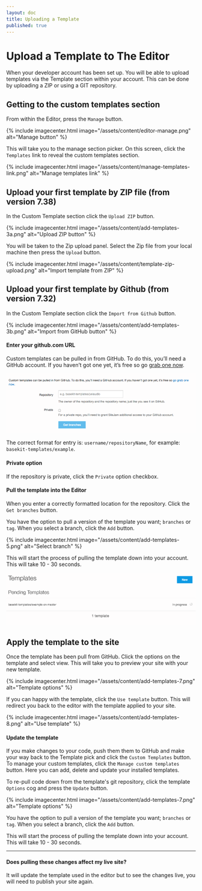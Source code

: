 ```yaml
---
layout: doc
title: Uploading a Template
published: true
---
```


# Upload a Template to The Editor

When your developer account has been set up. You will be able to upload templates via the Template section within your account. This can be done by uploading a ZIP or using a GIT repository.


## Getting to the custom templates section

From within the Editor, press the `Manage` button.

{% include imagecenter.html image="/assets/content/editor-manage.png" alt="Manage button" %}

This will take you to the manage section picker. On this screen, click the `Templates` link to reveal the custom templates section.

{% include imagecenter.html image="/assets/content/manage-templates-link.png" alt="Manage templates link" %}

## Upload your first template by ZIP file (from version 7.38)

In the Custom Template section click the `Upload ZIP` button.

{% include imagecenter.html image="/assets/content/add-templates-3a.png" alt="Upload ZIP button" %}

You will be taken to the Zip upload panel. Select the Zip file from your local machine then press the `Upload` button.

{% include imagecenter.html image="/assets/content/template-zip-upload.png" alt="Import template from ZIP" %}

## Upload your first template by Github (from version 7.32)

In the Custom Template section click the `Import from Github` button.

{% include imagecenter.html image="/assets/content/add-templates-3b.png" alt="Import from GitHub button" %}

#### Enter your github.com URL

Custom templates can be pulled in from GitHub. To do this, you’ll need a GitHub account. If you haven’t got one yet, it’s free so go [grab one now](http://github.com/signup).

![Import from GitHub](/assets/content/add-templates-4.png)

The correct format for entry is: `username/repositoryName`, for example: `basekit-templates/example`.

#### Private option

If the repository is private, click the `Private` option checkbox.

#### Pull the template into the Editor

When you enter a correctly formatted location for the repository. Click the `Get branches` button.

You have the option to pull a version of the template you want; `branches` or `tag`. When you select a branch, click the `Add` button.

{% include imagecenter.html image="/assets/content/add-templates-5.png" alt="Select branch" %}

This will start the process of pulling the template down into your account. This will take 10 - 30 seconds.

![Processing template](/assets/content/add-templates-6.png)

## Apply the template to the site

Once the template has been pull from GitHub. Click the options on the template and select view. This will take you to preview your site with your new template.

{% include imagecenter.html image="/assets/content/add-templates-7.png" alt="Template options" %}

If you can happy with the template, click the `Use template` button. This will redirect you back to the editor with the template applied to your site.

{% include imagecenter.html image="/assets/content/add-templates-8.png" alt="Use template" %}

#### Update the template

If you make changes to your code, push them them to GitHub and make your way back to the Template pick and click the `Custom Templates` button. To manage your custom templates, click the `Manage custom templates` button. Here you can add, delete and update your installed templates.

To re-pull code down from the template's git repository, click the template `Options` cog and press the `Update` button.

{% include imagecenter.html image="/assets/content/add-templates-7.png" alt="Template options" %}

You have the option to pull a version of the template you want; `branches` or `tag`. When you select a branch, click the `Add` button.

This will start the process of pulling the template down into your account. This will take 10 - 30 seconds.

---

#### Does pulling these changes affect my live site?

It will update the template used in the editor but to see the changes live, you will need to publish your site again.
